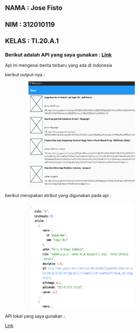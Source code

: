 ## NAMA : Jose Fisto
## NIM : 312010119
## KELAS : TI.20.A.1

### Berikut adalah API yang saya gunakan : [Link](https://newsapi.org/v2/top-headlines?country=id)
Api ini mengenai berita terbaru yang ada di indonesia

berikut output-nya :
<p align="center">
	<img src="assest\ss1.png" alt="UPB" width="350" height="350">
</p>

berikut merupakan atribut yang digunakan pada api :
<p align="center">
	<img src="assest\ss2.png" alt="UPB" width="350" height="350">
</p>

API lokal yang saya gunakan :

[Link](https://github.com/farizdotid/DAFTAR-API-LOKAL-INDONESIA#hiburan)
